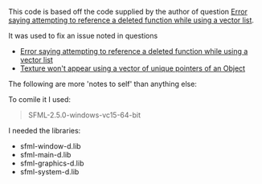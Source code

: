 This code is based off the code supplied by the author of question [Error saying attempting to reference a deleted function while using a vector list](https://gamedev.stackexchange.com/q/164069/40264). 

It was used to fix an issue noted in questions 

* [Error saying attempting to reference a deleted function while using a vector list](https://gamedev.stackexchange.com/q/164069/40264)
* [Texture won't appear using a vector of unique pointers of an Object](https://gamedev.stackexchange.com/q/164129/40264)

The following are more 'notes to self' than anything else:

To comile it I used:

> SFML-2.5.0-windows-vc15-64-bit

I needed the libraries:

* sfml-window-d.lib
* sfml-main-d.lib
* sfml-graphics-d.lib
* sfml-system-d.lib
